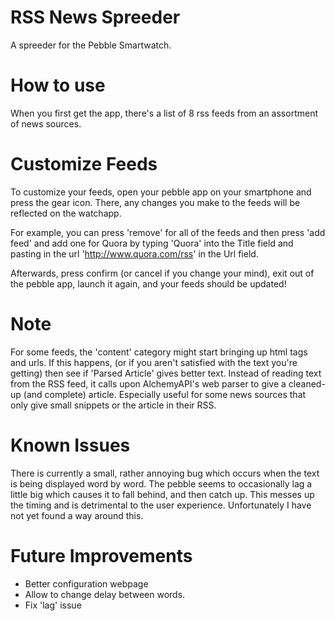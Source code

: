 # RSS News Spreeder
A spreeder for the Pebble Smartwatch.

# How to use
When you first get the app, there's a list of 8 rss feeds from an assortment of news sources. 

# Customize Feeds
To customize your feeds, open your pebble app on your smartphone and press the gear icon. There, any changes you make to the feeds will be reflected on the watchapp.

For example, you can press 'remove' for all of the feeds and then press 'add feed' and add one for Quora by typing 'Quora' into the Title field and pasting in the url 'http://www.quora.com/rss' in the Url field.

Afterwards, press confirm (or cancel if you change your mind), exit out of the pebble app, launch it again, and your feeds should be updated!

# Note
For some feeds, the 'content' category might start bringing up html tags and urls. If this happens, (or if you aren't satisfied with the text you're getting) then see if 'Parsed Article' gives better text. Instead of reading text from the RSS feed, it calls upon AlchemyAPI's web parser to give a cleaned-up (and complete) article. Especially useful for some news sources that only give small snippets or the article in their RSS.

# Known Issues
There is currently a small, rather annoying bug which occurs when the text is being displayed word by word. The pebble seems to occasionally lag a little big which causes it to fall behind, and then catch up. This messes up the timing and is detrimental to the user experience. Unfortunately I have not yet found a way around this.

# Future Improvements
* Better configuration webpage
* Allow to change delay between words.
* Fix 'lag' issue
